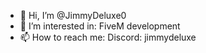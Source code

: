 - 👋 Hi, I’m @JimmyDeluxe0
- 👀 I’m interested in: FiveM development
- 📫 How to reach me: Discord: jimmydeluxe

<!---
JimmyDeluxe0/JimmyDeluxe0 is a ✨ special ✨ repository because its `README.md` (this file) appears on your GitHub profile.
You can click the Preview link to take a look at your changes.
--->
